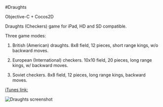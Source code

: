 #Draughts

Objective-C + Cocos2D

Draughts (Checkers) game for iPad, HD and SD compatible.

Three game modes:

1. British (American) draughts. 8x8 field, 12 pieces, short range kings, w/o backward moves.

2. European (International) checkers. 10x10 field, 20 pieces, long range kings, w/ backward moves.

3. Soviet checkers. 8x8 field, 12 pieces, long range kings, backward moves.

[iTunes link:](http://)

![Draughts screenshot](https://github.com/savitsky/Draughts/blob/master/screenshot.png?raw=true)